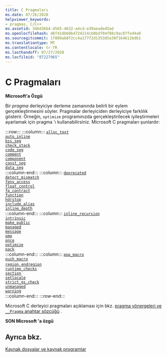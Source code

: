 ```yaml
---
title: C Pragmaları
ms.date: 07/26/2020
helpviewer_keywords:
- pragmas, C/C++
ms.assetid: 3d6d36b4-d565-4632-a4cd-e39aeaded5ad
ms.openlocfilehash: d6f41db60b4724214cb0bdf04f88c9ac87fe44a0
ms.sourcegitcommit: 1f009ab0f2cc4a177f2d1353d5a38f164612bdb1
ms.translationtype: MT
ms.contentlocale: tr-TR
ms.lasthandoff: 07/27/2020
ms.locfileid: "87227965"
---
```

# <a name="c-pragmas"></a>C Pragmaları

**Microsoft'a Özgü**

Bir *pragma* derleyiciye derleme zamanında belirli bir eylem gerçekleştirmesini söyler. Pragmalar derleyiciden derleyiciye farklılık gösterir. Örneğin, `optimize` programınızda gerçekleştirilecek iyileştirmeleri ayarlamak için pragma 'ı kullanabilirsiniz. Microsoft C pragmaları şunlardır:

:::row:::
    :::column:::
        [`alloc_text`](../preprocessor/alloc-text.md)<br/>
        [`auto_inline`](../preprocessor/auto-inline.md)<br/>
        [`bss_seg`](../preprocessor/bss-seg.md)<br/>
        [`check_stack`](../preprocessor/check-stack.md)<br/>
        [`code_seg`](../preprocessor/code-seg.md)<br/>
        [`comment`](../preprocessor/comment-c-cpp.md)<br/>
        [`component`](../preprocessor/component.md)<br/>
        [`const_seg`](../preprocessor/const-seg.md)<br/>
        [`data_seg`](../preprocessor/data-seg.md)<br/>
    :::column-end:::
    :::column:::
        [`deprecated`](../preprocessor/deprecated-c-cpp.md)<br/>
        [`detect_mismatch`](../preprocessor/detect-mismatch.md)<br/>
        [`fenv_access`](../preprocessor/fenv-access.md)<br/>
        [`float_control`](../preprocessor/float-control.md)<br/>
        [`fp_contract`](../preprocessor/fp-contract.md)<br/>
        [`function`](../preprocessor/function-c-cpp.md)<br/>
        [`hdrstop`](../preprocessor/hdrstop.md)<br/>
        [`include_alias`](../preprocessor/include-alias.md)<br/>
        [`inline_depth`](../preprocessor/inline-depth.md)<br/>
    :::column-end:::
    :::column:::
        [`inline_recursion`](../preprocessor/inline-recursion.md)<br/>
        [`intrinsic`](../preprocessor/intrinsic.md)<br/>
        [`make_public`](../preprocessor/make-public.md)<br/>
        [`managed`](../preprocessor/managed-unmanaged.md)<br/>
        [`message`](../preprocessor/message.md)<br/>
        [`omp`](../preprocessor/omp.md)<br/>
        [`once`](../preprocessor/once.md)<br/>
        [`optimize`](../preprocessor/optimize.md)<br/>
        [`pack`](../preprocessor/pack.md)<br/>
    :::column-end:::
    :::column:::
        [`pop_macro`](../preprocessor/pop-macro.md)<br/>
        [`push_macro`](../preprocessor/push-macro.md)<br/>
        [`region`, `endregion`](../preprocessor/region-endregion.md)<br/>
        [`runtime_checks`](../preprocessor/runtime-checks.md)<br/>
        [`section`](../preprocessor/section.md)<br/>
        [`setlocale`](../preprocessor/setlocale.md)<br/>
        [`strict_gs_check`](../preprocessor/strict-gs-check.md)<br/>
        [`unmanaged`](../preprocessor/managed-unmanaged.md)<br/>
        [`warning`](../preprocessor/warning.md)<br/>
    :::column-end:::
:::row-end:::

Microsoft C derleyici pragmaları açıklaması için bkz. [pragma yönergeleri ve `__Pragma` anahtar sözcüğü](../preprocessor/pragma-directives-and-the-pragma-keyword.md) .

**SON Microsoft 'a özgü**

## <a name="see-also"></a>Ayrıca bkz.

[Kaynak dosyalar ve kaynak programlar](../c-language/source-files-and-source-programs.md)
